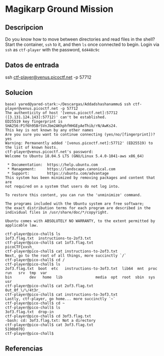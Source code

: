 # Magikarp Ground Mission

## Descripcion
Do you know how to move between directories and read files in the shell? 
Start the container, `ssh` to it, and then `ls` once connected to begin. Login via `ssh` as `ctf-player` 
with the password, `6d448c9c`

## Datos de entrada

ssh ctf-player@venus.picoctf.net -p 57712

## Solucion

```shell
base) yared@yared-stark:~/Descargas/Addadshashanammu$ ssh ctf-player@venus.picoctf.net -p 57712
The authenticity of host '[venus.picoctf.net]:57712 ([3.131.124.143]:57712)' can't be established.
ED25519 key fingerprint is SHA256:P1f6h95BrSVnJbm2AKhphfHHGEyAeThib/rN/AwKs24.
This key is not known by any other names
Are you sure you want to continue connecting (yes/no/[fingerprint])? yes
Warning: Permanently added '[venus.picoctf.net]:57712' (ED25519) to the list of known hosts.
ctf-player@venus.picoctf.net's password: 
Welcome to Ubuntu 18.04.5 LTS (GNU/Linux 5.4.0-1041-aws x86_64)

 * Documentation:  https://help.ubuntu.com
 * Management:     https://landscape.canonical.com
 * Support:        https://ubuntu.com/advantage
This system has been minimized by removing packages and content that are
not required on a system that users do not log into.

To restore this content, you can run the 'unminimize' command.

The programs included with the Ubuntu system are free software;
the exact distribution terms for each program are described in the
individual files in /usr/share/doc/*/copyright.

Ubuntu comes with ABSOLUTELY NO WARRANTY, to the extent permitted by
applicable law.

ctf-player@pico-chall$ ls
1of3.flag.txt  instructions-to-2of3.txt
ctf-player@pico-chall$ cat 1of3.flag.txt 
picoCTF{xxsh_
ctf-player@pico-chall$ cat instructions-to-2of3.txt 
Next, go to the root of all things, more succinctly `/`
ctf-player@pico-chall$ cd /
ctf-player@pico-chall$ ls
2of3.flag.txt  boot  etc   instructions-to-3of3.txt  lib64  mnt  proc  run   srv  tmp  var
bin	       dev   home  lib			     media  opt  root  sbin  sys  usr
ctf-player@pico-chall$ cat 2of3.flag.txt 
0ut_0f_\/\/4t3r_
ctf-player@pico-chall$ cat instructions-to-3of3.txt 
Lastly, ctf-player, go home... more succinctly `~`
ctf-player@pico-chall$ cd ~
ctf-player@pico-chall$ ls
3of3.flag.txt  drop-in
ctf-player@pico-chall$ cd 3of3.flag.txt 
-bash: cd: 3of3.flag.txt: Not a directory
ctf-player@pico-chall$ cat 3of3.flag.txt 
5190b070}
ctf-player@pico-chall$
```

## Referencias

